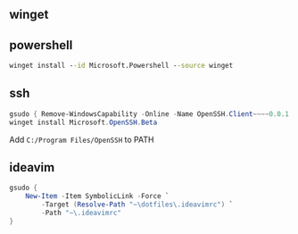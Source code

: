 ## winget

## powershell

```cmd
winget install --id Microsoft.Powershell --source winget
```

## ssh

```powershell
gsudo { Remove-WindowsCapability -Online -Name OpenSSH.Client~~~~0.0.1.0 }
winget install Microsoft.OpenSSH.Beta
```

Add `C:/Program Files/OpenSSH` to PATH

## ideavim

```powershell
gsudo {
    New-Item -Item SymbolicLink -Force `
        -Target (Resolve-Path "~\dotfiles\.ideavimrc") `
        -Path "~\.ideavimrc"
}
```


